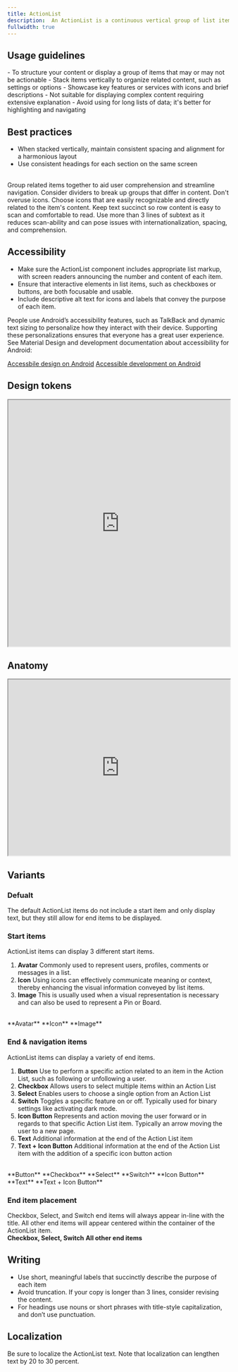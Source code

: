 ```yaml
---
title: ActionList
description:  An ActionList is a continuous vertical group of list items that can include text, icons, images, and actions.
fullwidth: true
---
```


<ImgContainer padding="standard" src="https://i.pinimg.com/originals/e5/ec/f9/e5ecf9d44c313cf2ec9d5e299b6a96ad.png" alt="An example of the Action List component"/>

## Usage guidelines

<TwoCol>
  <Group>
    <Do title="When to use" />
      - To structure your content or display a group of items that may or may not be actionable
      - Stack items vertically to organize related content, such as settings or options
      - Showcase key features or services with icons and brief descriptions
  </Group>
  <Group>
  <Dont title="When not to use" />
     - Not suitable for displaying complex content requiring extensive explanation
     - Avoid using for long lists of data; it's better for highlighting and navigating
  </Group>
</TwoCol>

## Best practices
- When stacked vertically, maintain consistent spacing and alignment for a harmonious layout
- Use consistent headings for each section on the same screen
<br/>
<TwoCol>
  <Group>
    <ImgContainer src="https://i.pinimg.com/originals/36/fd/80/36fd807eee36dbd71f4f8719b5caf45d.png" alt="Example of grouped ActionList items. For example, message settings under the heading - Messages."/>
    <Do title="Do" />
    Group related items together to aid user comprehension and streamline navigation. Consider dividers to break up groups that differ in content.
  </Group>
  <Group>
    <ImgContainer src="https://i.pinimg.com/originals/cb/69/ce/cb69ceb27234bf62f302a6d0a1c2d0a4.png" alt="Example of two ActionList items with accompanying icons"/>
    <Dont title="Don't" />
    Don't overuse icons. Choose icons that are easily recognizable and directly related to the item's content.
  </Group>
  <Group>
    <ImgContainer src="https://i.pinimg.com/originals/8a/ea/54/8aea54102b7dcb6666a2df847242c1ab.png" alt="Two ActionList items with short and clear copy."/>
    <Do title="Do" />
    Keep text succinct so row content is easy to scan and comfortable to read.
  </Group>
  <Group>
    <ImgContainer src="https://i.pinimg.com/originals/e2/84/ca/e284ca71eccfc7755f11ccaf8c5607fc.png" alt="An ActionList item with four lines or complex copy"/>
    <Dont title="Don't" />
    Use more than 3 lines of subtext as it reduces scan-ability and can pose issues with internationalization, spacing, and comprehension.
  </Group>
</TwoCol>

## Accessibility

- Make sure the ActionList component includes appropriate list markup, with screen readers announcing the number and content of each item.
- Ensure that interactive elements in list items, such as checkboxes or buttons, are both focusable and usable.
- Include descriptive alt text for icons and labels that convey the purpose of each item. 

People use Android’s accessibility features, such as TalkBack and dynamic text sizing to personalize how they interact with their device. Supporting these personalizations ensures that everyone has a great user experience. See Material Design and development documentation about accessibility for Android:

[Accessbile design on Android](https://material.io/design/usability/accessibility.html#understanding-accessibility)
[Accessible development on Android](https://developer.android.com/guide/topics/ui/accessibility)

## Design tokens
<iframe style={{border:0}} width="100%" height="560" src="https://www.figma.com/embed?embed_host=share&url=https%3A%2F%2Fwww.figma.com%2Ffile%2FAHcKJDgb7E7YswlgW1wY8E%2FGestalt-for-iOS%3Ftype%3Ddesign%26node-id%3D42153%253A4052%26mode%3Ddesign%26t%3Dv622LtavFiMWyuMY-1" allowFullScreen></iframe>

## Anatomy
<iframe style={{border:0}} width="100%" height="400" src="https://www.figma.com/embed?embed_host=share&url=https%3A%2F%2Fwww.figma.com%2Ffile%2FAHcKJDgb7E7YswlgW1wY8E%2FGestalt-for-iOS%3Ftype%3Ddesign%26node-id%3D42153%253A3806%26mode%3Ddesign%26t%3Dv622LtavFiMWyuMY-1" allowFullScreen></iframe>


## Variants

### Defualt

The default ActionList items do not include a start item and only display text, but they still allow for end items to be displayed.
<br/>
<ImgContainer padding="standard" src="https://i.pinimg.com/originals/ba/1a/5f/ba1a5f6426ea5d5116ec7becfc10d8f3.png" alt="An example of the Action List component"/>

### Start items

ActionList items can display 3 different start items.

1. **Avatar**
  Commonly used to represent users, profiles, comments or messages in a list.
2. **Icon**
  Using icons can effectively communicate meaning or context, thereby enhancing the visual information conveyed by list items.
3. **Image**
  This is usually used when a visual representation is necessary and can also be used to represent a Pin or Board.
<br/>
<TwoCol>
  <Group>
    <ImgContainer src="https://i.pinimg.com/originals/b8/b6/e2/b8b6e282681735393b27461b8d995073.png" alt="An ActionList item for the user Sarah Smith, inluding her follower count and a follow button."/>
    **Avatar**
  </Group>
  <Group>
    <ImgContainer src="https://i.pinimg.com/originals/47/7f/12/477f125dbb1652e5dc06220aa020bda9.png" alt="An ActionList item with content about search privacy and a search icon."/>
   **Icon**
  </Group>
  <Group>
    <ImgContainer src="https://i.pinimg.com/originals/d5/b6/c1/d5b6c12a232eba19d8c041235ad1def5.png" alt="An ActionList item for a board with a switch end item."/>
   **Image**
  </Group>
</TwoCol>

### End & navigation items

ActionList items can display a variety of end items.

1. **Button**
  Use to perform a specific action related to an item in the Action List, such as following or unfollowing a user.
2. **Checkbox**
  Allows users to select multiple items within an Action List
3. **Select**
  Enables users to choose a single option from an Action List
4. **Switch**
  Toggles a specific feature on or off. Typically used for binary settings like activating dark mode.
5. **Icon Button**
  Represents and action moving the user forward or in regards to that specific Action List item. Typically an arrow moving the user to a new page.
6. **Text**
  Additional information at the end of the Action List item
7. **Text + Icon Button**
  Additional information at the end of the Action List item with the addition of a specific icon button action
<br/>
<TwoCol>
  <Group>
    <ImgContainer src="https://i.pinimg.com/originals/57/7e/2a/577e2ad2b1a6549a3774490842c49afb.png" alt="An ActionList showing users and buttons to follow them."/>
    **Button**
  </Group>
  <Group>
    <ImgContainer src="https://i.pinimg.com/originals/fe/24/f3/fe24f3f1950d9d26ebd6cb37c7cf2eb9.png" alt="An ActionList showing interest options and a multiple choice checkbox selection."/>
   **Checkbox**
  </Group>
  <Group>
    <ImgContainer src="https://i.pinimg.com/originals/cd/37/b6/cd37b6844feddfc4223ae5111c547f3e.png" alt="An ActionList showing a menu of links to further information."/>
   **Select**
  </Group>
  <Group>
    <ImgContainer src="https://i.pinimg.com/originals/8c/31/a1/8c31a1168b988fe25f490f9142e72fcb.png" alt="An ActionList showing a list of selctable items."/>
   **Switch**
  </Group>
  <Group>
    <ImgContainer src="https://i.pinimg.com/originals/bd/67/c7/bd67c7f7a242d35914b6b329c4d75c5e.png" alt="An ActionList with switches for each item."/>
   **Icon Button**
  </Group>
  <Group>
    <ImgContainer src="https://i.pinimg.com/originals/b0/7d/d0/b07dd00df0efbb3c89bfbd6a939c6141.png" alt="An ActionList with a list of users and their follower count."/>
   **Text**
  </Group>
  <Group>
    <ImgContainer src="https://i.pinimg.com/originals/3f/36/48/3f36482efdb18b53cc609c285d43f34b.png" alt="An ActionList with email and password settings links."/>
   **Text + Icon Button**
  </Group>
</TwoCol>

### End item placement

Checkbox, Select, and Switch end items will always appear in-line with the title. All other end items will appear centered within the container of the ActionList item. 
<br/>
<TwoCol>
  <Group>
    <ImgContainer src="https://i.pinimg.com/originals/36/d4/38/36d4386b82a0bca68242b62d46fcc189.png" alt="An ActionList showing users and buttons to follow them."/>
    **Checkbox, Select, Switch**
  </Group>
  <Group>
    <ImgContainer src="https://i.pinimg.com/originals/85/ed/23/85ed23a07674f4a48854bdf681c6ad93.png" alt="An ActionList showing interest options and a multiple choice checkbox selection."/>
   **All other end items**
  </Group>
  </TwoCol>

## Writing
- Use short, meaningful labels that succinctly describe the purpose of each item
- Avoid truncation. If your copy is longer than 3 lines, consider revising the content.
- For headings use nouns or short phrases with title-style capitalization, and don’t use punctuation. 

## Localization
Be sure to localize the ActionList text. Note that localization can lengthen text by 20 to 30 percent.
<br/>
<ImgContainer padding="standard" src="https://i.pinimg.com/originals/92/a5/8b/92a58b2f91f0c3bf74c6c3bfb06f19a9.png" alt="An ActionList example reversed to reflect the location."/>